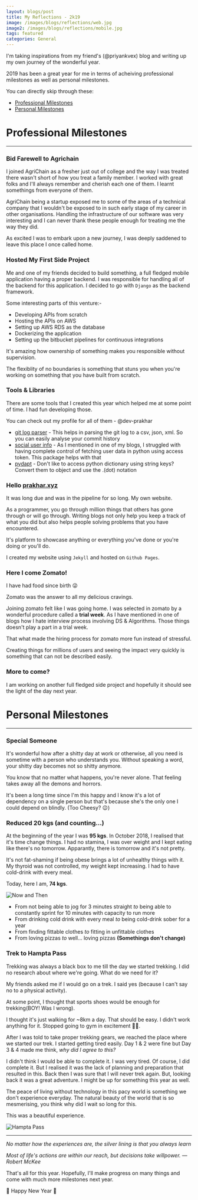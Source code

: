 ```yaml
---
layout: blogs/post
title: My Reflections - 2k19
image: /images/blogs/reflections/web.jpg
image2: /images/blogs/reflections/mobile.jpg
tags: featured
categories: General
---
```


I'm taking inspirations from my friend's (@priyankvex) blog and writing up my own journey of the 
wonderful year.

2019 has been a great year for me in terms of acheiving professional milestones as well as personal milestones.

You can directly skip through these:

* [Professional Milestones](#professional-milestones)
* [Personal Milestones](#personal-milestones)

# Professional Milestones
***

### Bid Farewell to Agrichain

I joined AgriChain as a fresher just out of college and the way I was treated there wasn't short of how you treat a family member. I worked with great folks and I'll always remember and cherish each one of them. I learnt somethings from everyone of them.

AgriChain being a startup exposed me to some of the areas of a technical company that I wouldn't be exposed to in such early stage of my career in other organisations. Handling the infrastructure of our software was very interesting and I can never thank these people enough for treating me the way they did.

As excited I was to embark upon a new journey, I was deeply saddened to leave this place I once called home.

### Hosted My First Side Project

Me and one of my friends decided to build something, a full fledged mobile application having a proper backend. I was responsible for handling all of the backend for this application. I decided to go with `Django` as the backend framework.

Some interesting parts of this venture:-
  
* Developing APIs from scratch
* Hosting the APIs on AWS
* Setting up AWS RDS as the database
* Dockerizing the application
* Setting up the bitbucket pipelines for continuous integrations

It's amazing how ownership of something makes you responsible without supervision.

The flexiblity of no boundaries is something that stuns you when you're working on something that you have built from scratch.

### Tools & Libraries

There are some tools that I created this year which helped me at some point of time. I had fun developing those.

You can check out my profile for all of them - @dev-prakhar

* [git log parser](https://github.com/dev-prakhar/git-log-parser) - This helps in parsing the git log to a csv, json, xml. So you can easily analyse your commit history
* [social user info](https://github.com/dev-prakhar/social-user-info) - As I mentioned in one of my blogs, I struggled with having complete control of fetching user data in python using access token. This package helps with that
* [pydapt](https://github.com/dev-prakhar/PyDapt) - Don't like to access python dictionary using string keys? Convert them to object and use the .(dot) notation

### Hello [prakhar.xyz](https://prakhar.xyz)

It was long due and was in the pipeline for so long. My own website.

As a programmer, you go through million things that others has gone through or will go through. Writing blogs not only help you keep a track of what you did but also helps people solving problems that you have encountered.

It's platform to showcase anything or everything you've done or you're doing or you'll do.

I created my website using `Jekyll` and hosted on `Github Pages`.

### Here I come Zomato!

I have had food since birth :stuck_out_tongue_winking_eye:

Zomato was the answer to all my delicious cravings.

Joining zomato felt like I was going home. I was selected in zomato by a wonderful procedure called a **trial week**. As I have mentioned in one of blogs how I hate interview process involving DS & Algorithms. Those things doesn't play a part in a trial week.

That what made the hiring process for zomato more fun instead of stressful.

Creating things for millions of users and seeing the impact very quickly is something that can not be described easily.

### More to come?

I am working on another full fledged side project and hopefully it should see the light of the day next year.

# Personal Milestones
***

### Special Someone

It's wonderful how after a shitty day at work or otherwise, all you need is sometime with a person who understands you. Without speaking a word, your shitty day becomes not so shitty anymore.

You know that no matter what happens, you're never alone. That feeling takes away all the demons and horrors.

It's been a long time since I'm this happy and I know it's a lot of dependency on a single person but that's because she's the only one I could depend on blindly. (Too Cheesy? :wink:)

### Reduced 20 kgs (and counting...)

At the beginning of the year I was **95 kgs**. In October 2018, I realised that it's time change things. I had no stamina, I was over weight and I kept eating like there's no tomorrow. Apparantly, there is tomorrow and it's not pretty.

It's not fat-shaming if being obese brings a lot of unhealthy things with it. My thyroid was not controlled, my weight kept increasing. I had to have cold-drink with every meal.

Today, here I am, **74 kgs**.

![Now and Then](/images/blogs/reflections/now-and-then.jpeg "Now and Then")

* From not being able to jog for 3 minutes straight *to* being able to constantly sprint for 10 minutes with capacity to run more
* From drinking cold drink with every meal *to* being cold-drink sober for a year
* From finding fittable clothes *to* fitting in unfittable clothes
* From loving pizzas *to* well... loving pizzas **(Somethings don't change)**

### Trek to Hampta Pass

Trekking was always a black box to me till the day we started trekking.
I did no research about where we're going. What do we need for it?

My friends asked me if I would go on a trek. I said yes (because I can't say no to a physical activity).

At some point, I thought that sports shoes would be enough for trekking(BOY! Was I wrong).

I thought it's just walking for ~8km a day. That should be easy.
I didn't work anything for it. Stopped going to gym in excitement :man_facepalming:.

After I was told to take proper trekking gears, we reached the place where we started our trek.
I started getting tired easily. Day 1 & 2 were fine but Day 3 & 4 made me think, *why did I agree to this?*

I didn't think I would be able to complete it. I was very tired. Of course, I did complete it. But I realised it was the lack of planning and preparation that resulted in this. Back then I was sure that I will never trek again. But, looking back it was a great adventure. I might be up for something this year as well.

The peace of living without technology in this pacy world is something we don't experience everyday.
The natural beauty of the world that is so mesmerising, you think why did I wait so long for this.

This was a beautiful experience.

![Hampta Pass](/images/blogs/reflections/trek.jpg "Hampta Pass")

***

*No matter how the experiences are, the silver lining is that you always learn*

*Most of life's actions are within our reach, but decisions take willpower. ― Robert McKee*

That's all for this year. Hopefully, I'll make progress on many things and come with much more milestones next year.

:confetti_ball: Happy New Year :confetti_ball: